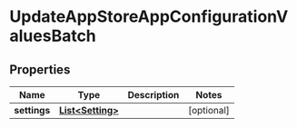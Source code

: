 
# UpdateAppStoreAppConfigurationValuesBatch

## Properties
Name | Type | Description | Notes
------------ | ------------- | ------------- | -------------
**settings** | [**List&lt;Setting&gt;**](Setting.md) |  |  [optional]



